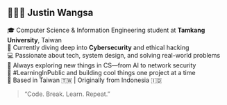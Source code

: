 ## 👨🏻‍💻 Justin Wangsa

🎓 Computer Science & Information Engineering student at **Tamkang University**, Taiwan  
🔐 Currently diving deep into **Cybersecurity** and ethical hacking  
💻 Passionate about tech, system design, and solving real-world problems  
🧠 Always exploring new things in CS—from AI to network security  
🌱 #LearningInPublic and building cool things one project at a time  
📍 Based in Taiwan 🇹🇼 | Originally from Indonesia 🇮🇩

> “Code. Break. Learn. Repeat.”  
